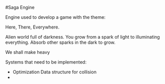 #Saga Engine

Engine used to develop a game with the theme:

Here, There, Everywhere.

Alien world full of darkness. You grow from a spark of light to illuminating everything. Absorb other sparks in the dark to grow.

We shall make heavy

Systems that need to be implemented:
- Optimization Data structure for collision
- 
